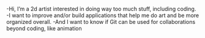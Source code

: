 -Hi, I’m a 2d artist interested in doing way too much stuff, including coding.
-I want to improve and/or build applications that help me do art and be more organized overall.
-And I want to know if Git can be used for collaborations beyond coding, like animation

